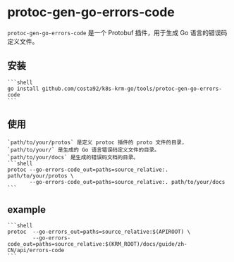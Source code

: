 # protoc-gen-go-errors-code

`protoc-gen-go-errors-code` 是一个 Protobuf 插件，用于生成 Go 语言的错误码定义文件。

## 安装

    ```shell
    go install github.com/costa92/k8s-krm-go/tools/protoc-gen-go-errors-code
    ```

## 使用
    `path/to/your/protos` 是定义 protoc 插件的 proto 文件的目录，`path/to/your/` 是生成的 Go 语言错误码定义文件的目录。
    `path/to/your/docs` 是生成的错误码文档的目录。
    ```shell
    protoc --go-errors-code_out=paths=source_relative:. path/to/your/protos \
           --go-errors-code_out=paths=source_relative:. path/to/your/docs
    ```
## example

    ```shell
    protoc 	--go-errors_out=paths=source_relative:$(APIROOT) \
            --go-errors-code_out=paths=source_relative:$(KRM_ROOT)/docs/guide/zh-CN/api/errors-code
    ```